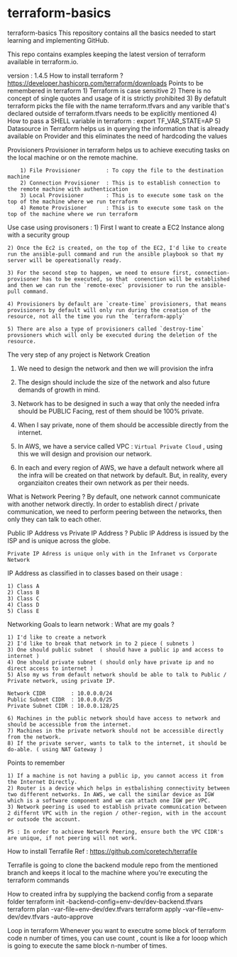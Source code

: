# terraform-basics

terraform-basics
This repository contains all the basics needed to start learning and implementing GitHub.

This repo contains examples keeping the latest version of terraform available in terraform.io.

version : 1.4.5
How to install terraform ?
        https://developer.hashicorp.com/terraform/downloads
Points to be remembered in terraform
    1) Terraform is case sensitive 
    2) There is no concept of single quotes and usage of it is strictly prohibited
    3) By defatult terraform picks the file with the name terraform.tfvars and any varible that's declared outside of terraform.tfvars needs to be        explicitly mentioned
    4) How to pass a SHELL variable in terraform : export TF_VAR_STATE=AP
    5) Datasource in Terraform helps us in querying the information that is already available on Provider and this eliminates the need of hardcoding the values

Provisioners
Provisioner in terraform helps us to achieve executing tasks on the local machine or on the remote machine.


        1) File Provisioner        : To copy the file to the destination machine 
        2) Connection Provisioner  : This is to establish connection to the remote machine with authentication
        3) Local Provisioner       : This is to execute some task on the top of the machine where we run terraform
        4) Remote Provisioner      : This is to execute some task on the top of the machine where we run terraform

Use case using provisoners :
    1) First I want to create a EC2 Instance along with a security group

    2) Once the Ec2 is created, on the top of the EC2, I'd like to create run the ansible-pull command and run the ansible playbook so that my server will be opereationally ready.

    3) For the second step to happen, we need to ensure first, connection-provisoner has to be executed, so that  conenction will be established and then we can run the `remote-exec` provisioner to run the ansible-pull command.

    4) Provisioners by default are `create-time` provisioners, that means provisioners by default will only run during the creation of the resource, not all the time you run the `terraform-apply`

    5) There are also a type of provisioners called `destroy-time` provsioners which will only be executed during the deletion of the resource.


The very step of any project is Network Creation
1) We need to design the network and then we will provision the infra 

2) The design should include the size of the network and also future demands of growth in mind.

3) Network has to be designed in such a way that only the needed infra should be PUBLIC Facing, rest of them should be 100% private.

4) When I say private, none of them should be accessible directly from the internet.

5) In AWS, we have a service called VPC : `Virtual Private Cloud` , using this we will design and provision our network.

6) In each and every region of AWS, we have a default network where all the infra will be created on that network by default. But, in reality, every organziaiton creates their own network as per their needs.

What is Network Peering ?
By default, one network cannot communicate with another network directly. In order to establish direct / private communication, we need to perform peering between the networks, then only they can talk to each other.

Public IP Address vs Private IP Address ?
    Public IP Address is issued by the ISP and is unique across the globe.

    Private IP Adress is unique only with in the Infranet vs Corporate Network 
IP Address as classified in to classes based on their usage :

    1) Class A
    2) Class B
    3) Class C
    4) Class D
    5) Class E

Networking Goals to learn network :
    What are my goals ?

    1) I'd like to create a network 
    2) I'd like to break that network in to 2 piece ( subnets )
    3) One should public subnet  ( should have a public ip and access to internet )
    4) One should private subnet ( should only have private ip and no direct access to internet )
    5) Also my ws from default network should be able to talk to Public / Private network, using private IP.

    Network CIDR        : 10.0.0.0/24 
    Public Subnet CIDR  : 10.0.0.0/25
    Private Subnet CIDR : 10.0.0.128/25

    6) Machines in the public network should have access to network and should be accessible from the internet.
    7) Machines in the private network should not be accessible directly from the network.
    8) If the private server, wants to talk to the internet, it should be do-able. ( using NAT Gateway )

Points to remember

    1) If a machine is not having a public ip, you cannot access it from the Internet Directly.
    2) Router is a device which helps in estbalishing connectivity between two different networks. In AWS, we call the similar device as IGW which is a software component and we can attach one IGW per VPC.
    3) Network peering is used to establish private communication between 2 differnt VPC with in the region / other-region, with in the account or outsode the account.
    
    PS : In order to achieve Network Peering, ensure both the VPC CIDR's are unique, if not peering will not work.

How to install Terrafile
Ref : https://github.com/coretech/terrafile

Terrafile is going to clone the backend module repo from the mentioned branch and keeps it local to the machine where you're executing the terraform commands

How to created infra by supplying the backend config from a separate folder
terraform init -backend-config=env-dev/dev-backend.tfvars 
terraform plan -var-file=env-dev/dev.tfvars
terraform apply -var-file=env-dev/dev.tfvars -auto-approve

Loop in terraform
Whenever you want to executre some block of terraform code n number of times, you can use count , count is like a for looop which is going to execute the same block n-number of times.